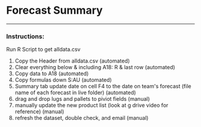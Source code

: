 # Forecast Summary
---
### Instructions:
Run R Script to get alldata.csv

1. Copy the Header from alldata.csv (automated)
2. Clear everything below & including A18: R & last row (automated)
3. Copy data to A18 (automated)
4. Copy formulas down S:AU (automated)
5. Summary tab update date on cell F4 to the date on team's forecast (file name of each forecast in live folder) (automated)
6. drag and drop lugs and pallets to piviot fields (manual)
7. manually update the new product list (look at g drive video for reference) (manual)
8. refresh the dataset, double check, and email (manual)
